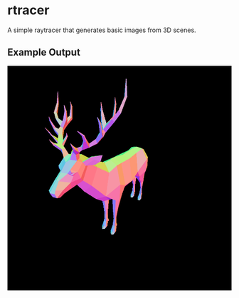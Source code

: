 # rtracer

A simple raytracer that generates basic images from 3D scenes.

## Example Output

![Result](tests/result.png)
